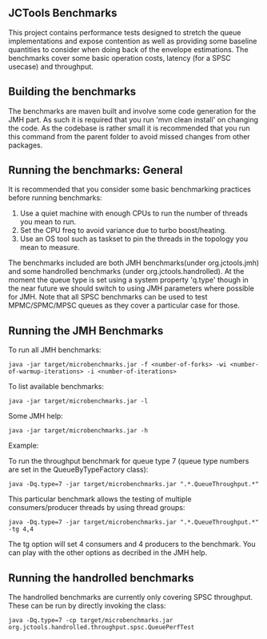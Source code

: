 JCTools Benchmarks
-------
This project contains performance tests designed to stretch the queue implementations and expose contention as well
as providing some baseline quantities to consider when doing back of the envelope estimations. The benchmarks cover
some basic operation costs, latency (for a SPSC usecase) and throughput.

Building the benchmarks
-------
The benchmarks are maven built and involve some code generation for the JMH part. As such it is required that you
run 'mvn clean install' on changing the code. As the codebase is rather small it is recommended that you run this
command from the parent folder to avoid missed changes from other packages.

Running the benchmarks: General
-------
It is recommended that you consider some basic benchmarking practices before running benchmarks:

 1. Use a quiet machine with enough CPUs to run the number of threads you mean to run.
 2. Set the CPU freq to avoid variance due to turbo boost/heating.
 3. Use an OS tool such as taskset to pin the threads in the topology you mean to measure.

The benchmarks included are both JMH benchmarks(under org.jctools.jmh) and some handrolled benchmarks (under
org.jctools.handrolled). At the moment the queue type is set using a system property 'q.type' though in the near future
we should switch to using JMH parameters where possible for JMH.
Note that all SPSC benchmarks can be used to test MPMC/SPMC/MPSC queues as they cover a particular case for those.

Running the JMH Benchmarks
-----
To run all JMH benchmarks:

    java -jar target/microbenchmarks.jar -f <number-of-forks> -wi <number-of-warmup-iterations> -i <number-of-iterations>
To list available benchmarks:

    java -jar target/microbenchmarks.jar -l
Some JMH help:

    java -jar target/microbenchmarks.jar -h
Example:

To run the throughput benchmark for queue type 7 (queue type numbers are set in the QueueByTypeFactory class):

    java -Dq.type=7 -jar target/microbenchmarks.jar ".*.QueueThroughput.*"

This particular benchmark allows the testing of multiple consumers/producer threads by using thread groups:

    java -Dq.type=7 -jar target/microbenchmarks.jar ".*.QueueThroughput.*" -tg 4,4

The tg option will set 4 consumers and 4 producers to the benchmark. You can play with the other options as decribed
in the JMH help.

Running the handrolled benchmarks
-----
The handrolled benchmarks are currently only covering SPSC throughput. These can be run by directly invoking the class:

    java -Dq.type=7 -cp target/microbenchmarks.jar org.jctools.handrolled.throughput.spsc.QueuePerfTest


